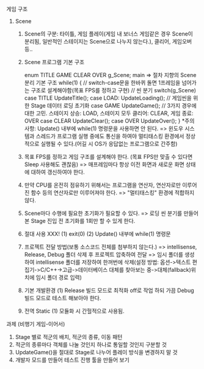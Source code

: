 게임 구조
 1. Scene
	1) Scene의 구분: 타이틀, 게임 플레이(게임 내 보너스 게임같은 경우 Scene이 분리됨, 일반적인 스테이지는 Scene으로 나누지 않는다.), 클리어, 게임오버 등..
	2) Scene 프로그램 기본 구조

		enum
			TITLE
			GAME
			CLEAR
			OVER
		g_Scene;
		main => 절차 지향의 Scene 분리 기본 구조
			while(1)
			{
				// switch-case문을 한바퀴 돌면 1프레임을 넘어가는 구조로 설계해야함(목표 FPS를 정하고 구현)
				// 씬 분기
				switch(g_Scene)
					case TITLE
						UpdateTitle();
					case LOAD:
						UpdateLoading();	// 게임씬을 위한 Stage 데이터 로딩 초기화
					case GAME
						UpdateGame();		// 3가지 경우에 대한 고민. 스테이지 상승: LOAD, 스테이지 모두 클리어: CLEAR, 게임 종료: OVER
					case CLEAR
						UpdateClear();
					case OVER
						UpdateOver(); 
			}
		*주의 사항: Update() 내부에 while(1) 명령문을 사용하면 안 된다.
			=> 윈도우 시스템과 스레드가 프로그램 실행 중에도 통신을 하여야 멀티태스킹 환경에서 정상적으로 실행될 수 있다.(어길 시 OS가 응답없는 프로그램으로 간주함)

	3) 목표 FPS를 정하고 게임 구조를 설계해야 한다. (목표 FPS만 맞출 수 있다면 Sleep 사용해도 괜찮음)
		=> 매프레임마다 항상 이전 화면과 새로운 화면 상태에 대하여 갱신하여야 한다.
	4) 만약 CPU를 온전히 점유하기 위해서는 프로그램을 연산자, 연산자로만 이루어진 함수 등의 연산자로만 이루어져야 한다. => "멀티태스킹" 환경에 적합하지 않다.
	5) Scene마다 수행에 필요한 초기화가 필요할 수 있다. => 로딩 씬 분기를 만들어 본 Stage 진입 전 초기화를 1회만 할 수 있게 한다.
	6) 절대 사용 XXX!
		(1) exit(0)
		(2) Update() 내부에 while(1) 명령문
	7) 프로젝트 전달 방법(보통 소스코드 전체를 첨부하지 않는다.)
		=> intellisense, Release, Debug 폴더 삭제 후 프로젝트 압축하여 전달
		=> 임시 폴더를 생성하여 intellisense 폴더를 저장하여 한꺼번에 삭제(설정 방법: 옵션->텍스트 편집기->C/C++->고급->데이터베이스 대체를 찾아보는 중->대체(fallback)위치에 임시 폴더 경로 입력)
	8) 기본 개발환경
		(1) Release 빌드 모드로 최적화 off로 작업 하되 가끔 Debug 빌드 모드로 테스트 해보아야 한다.
	9) 전역 Static
		(1) 모듈화 시 간헐적으로 사용됨.

과제 (비행기 게임-이어서)
 1. Stage 별로 적군의 배치, 적군의 종류, 이동 패턴
 2. 적군의 종류마다 객체를 나눌 것인지 하나로 통일할 것인지 구분할 것
 3. UpdateGame()을 절대로 Stage로 나누어 플레이 방식을 변경하지 말 것
 4. 개발자 모드를 만들어 테스트 진행 툴을 만들어 보기
